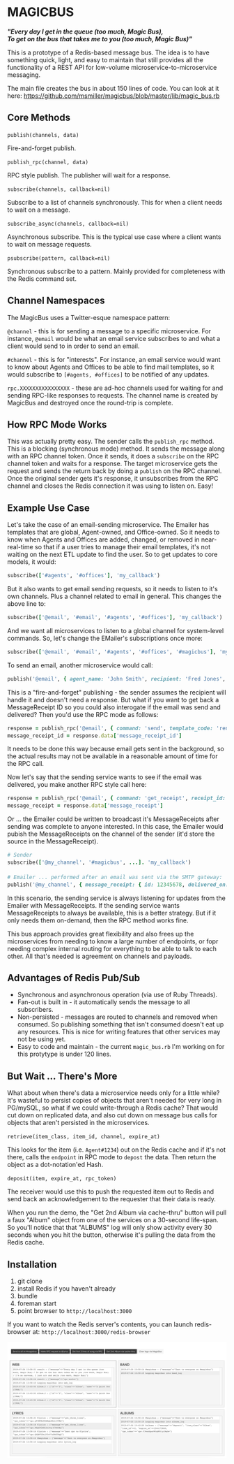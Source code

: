 # MAGICBUS

***"Every day I get in the queue (too much, Magic Bus),<br>
To get on the bus that takes me to you (too much, Magic Bus)"***

This is a prototype of a Redis-based message bus. The idea is to have something quick, light, and easy to maintain that still provides all the functionality of a REST API for low-volume microservice-to-microservice messaging.

The main file creates the bus in about 150 lines of code. You can look at it here: https://github.com/msmiller/magicbus/blob/master/lib/magic_bus.rb

## Core Methods

`publish(channels, data)`

Fire-and-forget publish.

`publish_rpc(channel, data)`

RPC style publish. The publisher will wait for a response.

`subscribe(channels, callback=nil)`

Subscribe to a list of channels synchronously. This for when a client needs to wait on a message.

`subscribe_async(channels, callback=nil)`

Asynchronous subscribe. This is the typical use case where a client wants to wait on message requests.

`psubscribe(pattern, callback=nil)`

Synchronous subscribe to a pattern. Mainly provided for completeness with the Redis command set.

## Channel Namespaces

The MagicBus uses a Twitter-esque namespace pattern:

`@channel` - this is for sending a message to a specific microservice. For instance, `@email` would be what an email service subscribes to and what a client would send to in order to send an email.

`#channel` - this is for "interests". For instance, an email service would want to know about Agents and Offices to be able to find mail templates, so it would subscribe to `[#agents, #offices]` to be notified of any updates.

`rpc.XXXXXXXXXXXXXXXX` - these are ad-hoc channels used for waiting for and sending RPC-like responses to requests. The channel name is created by MagicBus and destroyed once the round-trip is complete.

## How RPC Mode Works

This was actually pretty easy. The sender calls the `publish_rpc` method. This is a blocking (synchronous mode) method. It sends the message along with an RPC channel token. Once it sends, it does a `subscribe` on the RPC channel token and waits for a response. The target microservice gets the request and sends the return back by doing a `publish` on the RPC channel. Once the original sender gets it's response, it unsubscribes from the RPC channel and closes the Redis connection it was using to listen on. Easy!

## Example Use Case

Let's take the case of an email-sending microservice. The Emailer has templates that are global, Agent-owned, and Office-owned. So it needs to know when Agents and Offices are added, changed, or removed in near-real-time so that if a user tries to manage their email templates, it's not waiting on the next ETL update to find the user. So to get updates to core models, it would:

```ruby
subscribe(['#agents', '#offices'], 'my_callback')
```

But it also wants to get email sending requests, so it needs to listen to it's own channels. Plus a channel related to email in general. This changes the above line to:

```ruby
subscribe(['@email', '#email', '#agents', '#offices'], 'my_callback')
```

And we want all microservices to listen to a global channel for system-level commands. So, let's change the EMailer's subscriptions once more:

```ruby
subscribe(['@email', '#email', '#agents', '#offices', '#magicbus'], 'my_callback')
```

To send an email, another microservice would call:

```ruby
publish('@email', { agent_name: 'John Smith', recipient: 'Fred Jones', ...})
```

This is a "fire-and-forget" publishing - the sender assumes the recipient will handle it and doesn't need a response. But what if you want to get back a MessageReceipt ID so you could also interogate if the email was send and delivered? Then you'd use the RPC mode as follows:

```ruby
response = publish_rpc('@email', { command: 'send', template_code: 'renter_confirm', agent_name: 'John Smith', recipient: 'Fred Jones', ...})
message_receipt_id = response.data['message_receipt_id']
```

It needs to be done this way because email gets sent in the background, so the actual results may not be available in a reasonable amount of time for the RPC call.

Now let's say that the sending service wants to see if the email was delivered, you make another RPC style call here:

```ruby
response = publish_rpc('@email', { command: 'get_receipt', receipt_id: 12345678)
message_receipt = response.data['message_receipt']
```

Or ... the Emailer could be written to broadcast it's MessageReceipts after sending was complete to anyone interested. In this case, the Emailer would pubish the MessageReceipts on the channel of the sender (it'd store the source in the MessageReceipt).

```ruby
# Sender
subscribe(['@my_channel', '#magicbus', ...]. 'my_callback')

# Emailer ... performed after an email was sent via the SMTP gateway:
publish('@my_channel', { message_receipt: { id: 12345678, delivered_on: '2019-07-04', ... } })
```

In this scenario, the sending service is always listening for updates from the Emailer with MessageReceipts. If the sending service wants MessageReceipts to always be available, this is a better strategy. But if it only needs them on-demand, then the RPC method works fine.

This bus approach provides great flexibility and also frees up the microservices from needing to know a large number of endpoints, or fopr needing complex internal routing for everything to be able to talk to each other. All that's needed is agreement on channels and payloads.

## Advantages of Redis Pub/Sub

- Synchronous and asynchronous operation (via use of Ruby Threads).
- Fan-out is built in - it automatically sends the message to all subscribers.
- Non-persisted - messages are routed to channels and removed when consumed. So publishing something that isn't consumed doesn't eat up any resources. This is nice for writing features that other services may not be using yet.
- Easy to code and maintain - the current `magic_bus.rb` I'm working on for this protytype is under 120 lines.

## But Wait ... There's More

What about when there's data a microservice needs only for a little while? It's wasteful to persist copies of objects that aren't needed for very long in PG/mySQL, so what if we could write-through a Redis cache? That would cut down on replicated data, and also cut down on message bus calls for objects that aren't persisted in the microservices.

`retrieve(item_class, item_id, channel, expire_at)`

This looks for the item (i.e. `Agent#1234`) out on the Redis cache and if it's not there, calls the `endpoint` in RPC mode to `depost` the data. Then return the object as a dot-notation'ed Hash.

`deposit(item, expire_at, rpc_token)`

The receiver would use this to push the requested item out to Redis and send back an acknowledgement to the requester that their data is ready.

When you run the demo, the "Get 2nd Album via cache-thru" button will pull a faux "Album" object from one of the services on a 30-second life-span. So you'll notice that that "ALBUMS" log will only show activity every 30 seconds when you hit the button, otherwise it's pulling the data from the Redis cache.

## Installation

1. git clone
2. install Redis if you haven't already 
3. bundle
4. foreman start
5. point browser to `http://localhost:3000`

If you want to watch the Redis server's contents, you can launch redis-browser at: `http://localhost:3000/redis-browser`

![Alt text](screenshot.png?raw=true "Screenshot")




